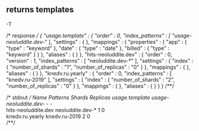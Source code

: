 ## returns templates
-T

/* response */
{
  "usage.template" : {
    "order" : 0,
    "index_patterns" : [
      "usage-neoluddite.dev-*"
    ],
    "settings" : { },
    "mappings" : {
      "properties" : {
        "app" : {
          "type" : "keyword"
        },
        "date" : {
          "type" : "date"
        },
        "billed" : {
          "type" : "keyword"
        }
      }
    },
    "aliases" : { }
  },
  "hits-neoluddite.dev" : {
    "order" : 0,
    "version" : 1,
    "index_patterns" : [
      "neoluddite.dev-*"
    ],
    "settings" : {
      "index" : {
        "number_of_shards" : "1",
        "number_of_replicas" : "0"
      }
    },
    "mappings" : { },
    "aliases" : { }
  },
  "knedv.ru.yearly" : {
    "order" : 0,
    "index_patterns" : [
      "knedv.ru-2019"
    ],
    "settings" : {
      "index" : {
        "number_of_shards" : "2",
        "number_of_replicas" : "0"
      }
    },
    "mappings" : { },
    "aliases" : { }
  }
}
/**/

/* stdout */
Name                 Patterns                Shards  Replicas
usage.template       usage-neoluddite.dev-*  -       -       
hits-neoluddite.dev  neoluddite.dev-*        1       0       
knedv.ru.yearly      knedv.ru-2019           2       0       
/**/